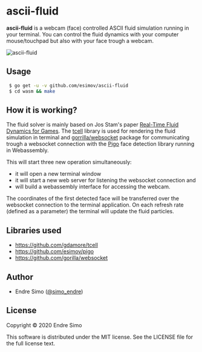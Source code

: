 # ascii-fluid

**ascii-fluid** is a webcam (face) controlled ASCII fluid simulation running in your terminal. You can control the fluid dynamics with your computer mouse/touchpad but also with your face trough a webcam. 

![ascii-fluid](https://user-images.githubusercontent.com/883386/73605776-2b83bf00-45ab-11ea-93d1-ad6b2a6010e7.gif)


## Usage
```bash
 $ go get -u -v github.com/esimov/ascii-fluid
 $ cd wasm && make
```

## How it is working?

The fluid solver is mainly based on Jos Stam's paper [Real-Time Fluid Dynamics for Games](https://pdfs.semanticscholar.org/847f/819a4ea14bd789aca8bc88e85e906cfc657c.pdf). The [tcell](https://github.com/gdamore/tcell) library is used for rendering the fluid simulation in terminal and [gorrilla/websocket](https://github.com/gorilla/websocket) package for communicating trough a websocket connection with the [Pigo](https://github.com/esimov/pigo) face detection library running in Webassembly.

This will start three new operation simultaneously: 
- it will open a new terminal window 
- it will start a new web server for listening the websocket connection and 
- will build a webassembly interface for accessing the webcam. 

The coordinates of the first detected face will be transferred over the websocket connection to the terminal application. On each refresh rate (defined as a parameter) the terminal will update the fluid particles.

## Libraries used

- https://github.com/gdamore/tcell
- https://github.com/esimov/pigo
- https://github.com/gorilla/websocket

## Author

* Endre Simo ([@simo_endre](https://twitter.com/simo_endre))

## License

Copyright © 2020 Endre Simo

This software is distributed under the MIT license. See the LICENSE file for the full license text.
